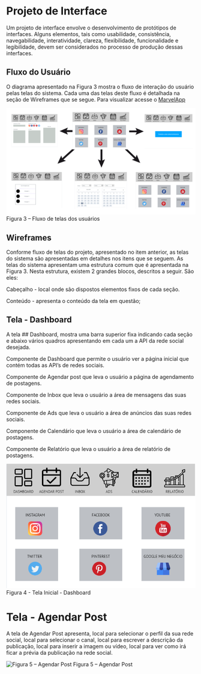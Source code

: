 
# Projeto de Interface

Um projeto de interface envolve o desenvolvimento de protótipos de interfaces. Alguns elementos, tais como usabilidade, consistência, navegabilidade, interatividade, clareza, flexibilidade, funcionalidade e legibilidade, devem ser considerados no processo de produção dessas interfaces. 


## Fluxo do Usuário
O diagrama apresentado na Figura 3 mostra o fluxo de interação do usuário pelas telas do sistema. Cada uma das telas deste fluxo é detalhada na seção de Wireframes que se segue. Para visualizar acesse o [MarvelApp](https://marvelapp.com/project/5868481)

![Figura 3 – Fluxo de telas dos usuários](img/fluxo_gerenciador.png)
Figura 3 – Fluxo de telas dos usuários 



## Wireframes

Conforme fluxo de telas do projeto, apresentado no item anterior, as telas do sistema são apresentadas em detalhes nos itens que se seguem. As telas do sistema apresentam uma estrutura comum que é apresentada na Figura 3. Nesta estrutura, existem 2 grandes blocos, descritos a seguir. São eles: 

 Cabeçalho - local onde são dispostos elementos fixos de cada seção. 

Conteúdo - apresenta o conteúdo da tela em questão; 
 
 
## Tela - Dashboard 

A tela ## Dashboard, mostra uma barra superior fixa indicando cada seção e abaixo vários quadros apresentando em cada um a API da rede social desejada. 

Componente de  Dashboard que permite o usuário ver a página inicial que contém todas as API’s de redes sociais. 

Componente de  Agendar post que leva o usuário a página de agendamento de postagens. 

Componente de  Inbox que leva o usuário a área de mensagens das suas redes sociais. 

Componente de  Ads que leva o usuário a área de anúncios das suas redes sociais. 

Componente de Calendário que leva o usuário a área de calendário de postagens. 

Componente de  Relatório que leva o usuário a área de relatório de postagens. 

![Figura 4 - Tela Inicial - Dashboard ](img/dashboard.png)
Figura 4 - Tela Inicial - Dashboard 


# Tela - Agendar Post 

A tela de Agendar Post apresenta, local para selecionar o perfil da sua rede social, local para selecionar o canal, local para escrever a descrição da publicação, local para inserir a imagem ou vídeo, local para ver como irá ficar a prévia da publicação na rede social.

![Figura 5 – Agendar Post](img/Agendar_Post.jpg)
Figura 5 – Agendar Post 



